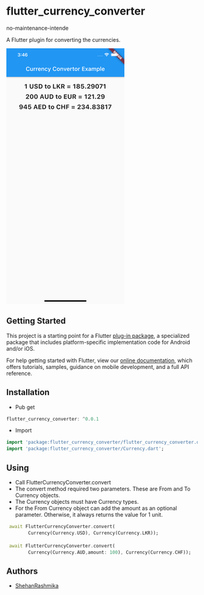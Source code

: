 # flutter_currency_converter
no-maintenance-intende

A Flutter plugin for converting the currencies.

![Sample Use](flutter_currency_converter/assets/rsz_simulator_screen_shot_-_iphone_11_pro_max_-_2020-08-08_at_154657.png)

## Getting Started

This project is a starting point for a Flutter
[plug-in package](https://flutter.dev/developing-packages/),
a specialized package that includes platform-specific implementation code for
Android and/or iOS.

For help getting started with Flutter, view our
[online documentation](https://flutter.dev/docs), which offers tutorials,
samples, guidance on mobile development, and a full API reference.


## Installation
 - Pub get
```dart
flutter_currency_converter: ^0.0.1
```
 - Import

```dart
import 'package:flutter_currency_converter/flutter_currency_converter.dart';
import 'package:flutter_currency_converter/Currency.dart';
```

## Using
 - Call FlutterCurrencyConverter.convert
 - The convert method required two parameters. These are From and To Currency objects.
 - The Currency objects must have Currency types.
 - For the From Currency object can add the amount as an optional parameter. Otherwise, it always returns the value for 1 unit.
```dart
 await FlutterCurrencyConverter.convert(
        Currency(Currency.USD), Currency(Currency.LKR));

 await FlutterCurrencyConverter.convert(
        Currency(Currency.AUD,amount: 100), Currency(Currency.CHF));

  ```

## Authors

* [ShehanRashmika](https://github.com/ShehanRashmika)
